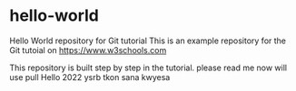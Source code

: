 # hello-world
Hello World repository for Git tutorial
This is an example repository for the Git tutoial on https://www.w3schools.com

This repository is built step by step in the tutorial.
please read me
now will use pull
Hello 2022
ysrb tkon sana kwyesa
